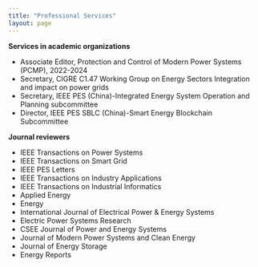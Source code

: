 ```yaml
---
title: "Professional Services"
layout: page
---
```


**Services in academic organizations** 
* Associate Editor, Protection and Control of Modern Power Systems \(PCMP\), 2022\-2024
* Secretary, CIGRE C1\.47 Working Group on Energy Sectors Integration and impact on power grids
* Secretary, IEEE PES \(China\)\-Integrated Energy System Operation and Planning subcommittee
* Director, IEEE PES SBLC \(China\)-Smart Energy Blockchain Subcommittee

**Journal reviewers** 
* IEEE Transactions on Power Systems
* IEEE Transactions on Smart Grid
* IEEE PES Letters
* IEEE Transactions on Industry Applications
* IEEE Transactions on Industrial Informatics
* Applied Energy
* Energy
* International Journal of Electrical Power & Energy Systems
* Electric Power Systems Research
* CSEE Journal of Power and Energy Systems
* Journal of Modern Power Systems and Clean Energy
* Journal of Energy Storage
* Energy Reports
